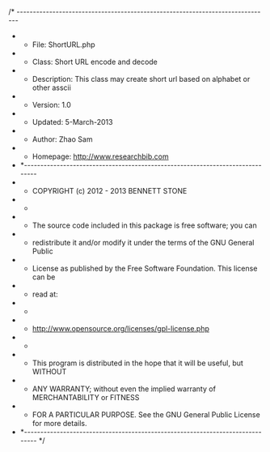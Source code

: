 /* ------------------------------------------------------------------------------
 * * File:        ShortURL.php
 * * Class:       Short URL encode and decode
 * * Description: This class may create short url based on alphabet or other asscii
 * * Version:     1.0
 * * Updated:     5-March-2013
 * * Author:      Zhao Sam
 * * Homepage:    http://www.researchbib.com 
 * *------------------------------------------------------------------------------
 * * COPYRIGHT (c) 2012 - 2013 BENNETT STONE
 * *
 * * The source code included in this package is free software; you can
 * * redistribute it and/or modify it under the terms of the GNU General Public
 * * License as published by the Free Software Foundation. This license can be
 * * read at:
 * *
 * * http://www.opensource.org/licenses/gpl-license.php
 * *
 * * This program is distributed in the hope that it will be useful, but WITHOUT 
 * * ANY WARRANTY; without even the implied warranty of MERCHANTABILITY or FITNESS 
 * * FOR A PARTICULAR PURPOSE. See the GNU General Public License for more details. 
 * *------------------------------------------------------------------------------ */
